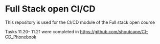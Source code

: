 # Full Stack open CI/CD

This repository is used for the CI/CD module of the Full stack open course

Tasks 11.20- 11.21 were completed in https://github.com/shoutcape/CI-CD_Phonebook
